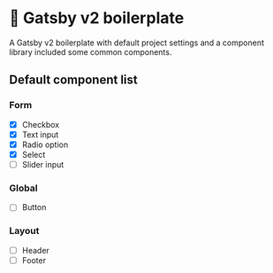 # 👾 Gatsby v2 boilerplate
A Gatsby v2 boilerplate with default project settings and a component library included some common components.

## Default component list

### Form
 - [x] Checkbox
 - [x] Text input
 - [x] Radio option
 - [x] Select
 - [ ] Slider input

### Global
 - [ ] Button

 ### Layout
 - [ ] Header
 - [ ] Footer
